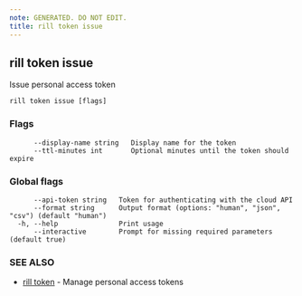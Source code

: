 ```yaml
---
note: GENERATED. DO NOT EDIT.
title: rill token issue
---
```

## rill token issue

Issue personal access token

```
rill token issue [flags]
```

### Flags

```
      --display-name string   Display name for the token
      --ttl-minutes int       Optional minutes until the token should expire
```

### Global flags

```
      --api-token string   Token for authenticating with the cloud API
      --format string      Output format (options: "human", "json", "csv") (default "human")
  -h, --help               Print usage
      --interactive        Prompt for missing required parameters (default true)
```

### SEE ALSO

* [rill token](token.md)	 - Manage personal access tokens

